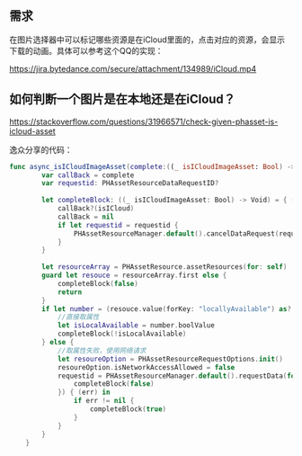 ## 需求

在图片选择器中可以标记哪些资源是在iCloud里面的，点击对应的资源，会显示下载的动画。具体可以参考这个QQ的实现：

https://jira.bytedance.com/secure/attachment/134989/iCloud.mp4

## 如何判断一个图片是在本地还是在iCloud？

https://stackoverflow.com/questions/31966571/check-given-phasset-is-icloud-asset

逸众分享的代码：

```swift
func async_isICloudImageAsset(complete:((_ isICloudImageAsset: Bool) -> Void)?) -> Void {
        var callBack = complete
        var requestid: PHAssetResourceDataRequestID?
        
        let completeBlock: ((_ isICloudImageAsset: Bool) -> Void) = { (isICloud) in
            callBack?(isICloud)
            callBack = nil
            if let requestid = requestid {
                PHAssetResourceManager.default().cancelDataRequest(requestid)
            }
        }
        
        let resourceArray = PHAssetResource.assetResources(for: self)
        guard let resouce = resourceArray.first else {
            completeBlock(false)
            return
        }
        if let number = (resouce.value(forKey: "locallyAvailable") as? NSNumber) {
            //直接取属性
            let isLocalAvailable = number.boolValue
            completeBlock(!isLocalAvailable)
        } else {
            //取属性失败，使用网络请求
            let resoureOption = PHAssetResourceRequestOptions.init()
            resoureOption.isNetworkAccessAllowed = false
            requestid = PHAssetResourceManager.default().requestData(for: resouce, options: resoureOption, dataReceivedHandler: { (data) in
                completeBlock(false)
            }) { (err) in
                if err != nil {
                    completeBlock(true)
                }
            }
        }
    }
```

